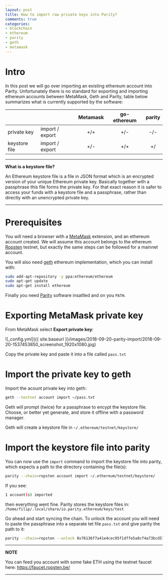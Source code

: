 ```yaml
---
layout: post
title: How to import raw private keys into Parity?
comments: true
categories:
- blockchain
- ethereum
- parity
- geth
- metamask
---
```


# <a name="intro"> Intro </a>

In this post we will go over importing an existing ethereum account into Parity.
Unfortunately there is no standard for exporting and importing ethereum accounts between MetaMask, Geth and Parity, table below summarizes what is currently supported by the software:

|               |                 | Metamask  | go-ethereum | parity |
|---------------|-----------------|:---------:|:-----------:|:------:|
| private key   | import / export |+/+        |+/-          |-/-     |
| keystore file | import / export |+/-        |+/+          |+/      |

---
**What is a keystore file?**

An Ethereum keystore file is a file in JSON format which is an encrypted version of your unique Ethereum private key. 
Basically together with a passphrase this file forms the private key. 
For that exact reason it is safer to access your funds with a keystore file and a passphrase, rather than directly with an unencrypted private key.

---

# <a name="prerequisites"> Prerequisites </a>

You will need a browser with a [MetaMask](https://metamask.io/) extension, and an ethereum account created.
We will assume this account belongs to the ethereum [Ropsten](https://ropsten.etherscan.io/) testnet, but exactly the same steps can be followed for a mainnet account.

You will also need [geth](https://github.com/ethereum/go-ethereum) ethereum implementation, which you can install with:

```bash
sudo add-apt-repository -y ppa:ethereum/ethereum
sudo apt-get update
sudo apt-get install ethereum
```

Finally you need [Parity](https://github.com/paritytech/parity-ethereum/releases) software insatlled and on you `PATH`.

# <a name="export"> Exporting MetaMask private key </a>

From MetaMask select **Export private key**:

![_config.yml]({{ site.baseurl }}/images/2018-09-20-parity-import/2018-09-20-1537453850_screenshot_1920x1080.jpg)

Copy the private key and paste it into a file called `pass.txt`

# <a name="geth-import"> Import the private key to geth </a>

Import the acount private key into geth:

```bash
geth --testnet account import ~/pass.txt
```

Geth will prompt (twice) for a passphrase to encypt the keystore file.
Choose, or better yet generate, and store it offline with a password manager.

Geth will create a keystore file in `~/.ethereum/testnet/keystore/`

# <a name="parity-import"> Import the keystore file into parity </a>

You can now use the `import` command to import the keystore file into parity, which expects a path to the directory containing the file(s):

```bash
parity --chain=ropsten account import ~/.ethereum/testnet/keystore/
```

If you see:

``` bash
1 account(s) imported
```
then everything went fine.
Parity stores the keystore files in:
`/home/filip/.local/share/io.parity.ethereum/keys/test`

Go ahead and start syncing the chain.
To unlock the account you will need to paste the passphrase into a separate tet file `pass.txt` and give parity the path to it:

```bash
parity --chain=ropsten --unlock 0x76136f7a41e4cec95f1dffe5a8cf4a73bcd5727b --password ~/pass.txt
```

---
**NOTE**

You can feed you account with some fake ETH using the testnet faucet here:
https://faucet.ropsten.be/

---
